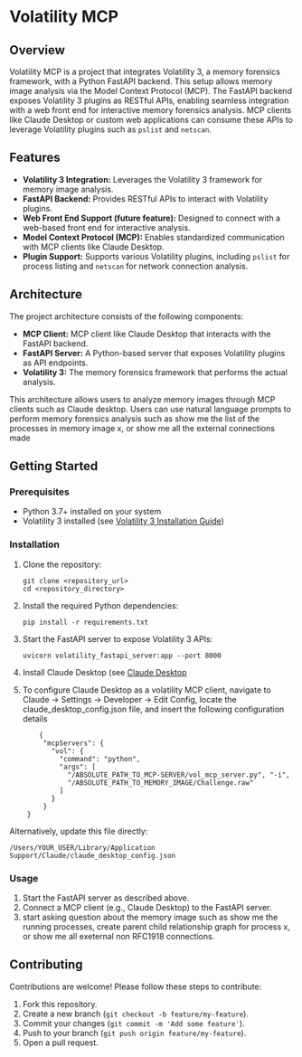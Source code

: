 # Volatility MCP

## Overview

Volatility MCP is a project that integrates Volatility 3, a memory forensics framework, with a Python FastAPI backend. This setup allows memory image analysis via the Model Context Protocol (MCP). The FastAPI backend exposes Volatility 3 plugins as RESTful APIs, enabling seamless integration with a web front end for interactive memory forensics analysis. MCP clients like Claude Desktop or custom web applications can consume these APIs to leverage Volatility plugins such as `pslist` and `netscan`.

## Features

* **Volatility 3 Integration:** Leverages the Volatility 3 framework for memory image analysis.
* **FastAPI Backend:** Provides RESTful APIs to interact with Volatility plugins.
* **Web Front End Support (future feature):** Designed to connect with a web-based front end for interactive analysis.
* **Model Context Protocol (MCP):** Enables standardized communication with MCP clients like Claude Desktop.
* **Plugin Support:** Supports various Volatility plugins, including `pslist` for process listing and `netscan` for network connection analysis.


## Architecture

The project architecture consists of the following components:

* **MCP Client:** MCP client like Claude Desktop that interacts with the FastAPI backend.
* **FastAPI Server:** A Python-based server that exposes Volatility plugins as API endpoints.
* **Volatility 3:** The memory forensics framework that performs the actual analysis.

This architecture allows users to analyze memory images through MCP clients such as Claude desktop. Users can use natural language prompts to perform memory forensics analysis such as
show me the list of the processes in memory image x, or show me all the external connections made

## Getting Started

### Prerequisites

* Python 3.7+ installed on your system
* Volatility 3 installed (see [Volatility 3 Installation Guide](https://github.com/volatilityfoundation/volatility3?tab=readme-ov-file#installing))

### Installation

1. Clone the repository:

    ```
    git clone <repository_url>
    cd <repository_directory>
    ```

2. Install the required Python dependencies:

    ```
    pip install -r requirements.txt
    ```

3. Start the FastAPI server to expose Volatility 3 APIs:

    ```
    uvicorn volatility_fastapi_server:app --port 8000 
    ```
4. Install Claude Desktop (see [Claude Desktop](https://claude.ai/download)
5. To configure Claude Desktop as a volatility MCP client, navigate to Claude → Settings → Developer → Edit Config, locate the claude_desktop_config.json file, and insert the following configuration details

   ```
       {
        "mcpServers": {
          "vol": {
            "command": "python",
            "args": [
              "/ABSOLUTE_PATH_TO_MCP-SERVER/vol_mcp_server.py", "-i",     
              "/ABSOLUTE_PATH_TO_MEMORY_IMAGE/Challenge.raw"
            ]
          }
        }
    }
   ```
Alternatively, update this file directly:

`/Users/YOUR_USER/Library/Application Support/Claude/claude_desktop_config.json`

### Usage

1. Start the FastAPI server as described above.
2. Connect a MCP client (e.g., Claude Desktop) to the FastAPI server.
3. start asking question about the memory image such as show me the running processes,  create parent child relationship graph for process x, or show me all exeternal non RFC1918 connections. 


## Contributing

Contributions are welcome! Please follow these steps to contribute:

1. Fork this repository.
2. Create a new branch (`git checkout -b feature/my-feature`).
3. Commit your changes (`git commit -m 'Add some feature'`).
4. Push to your branch (`git push origin feature/my-feature`).
5. Open a pull request.

